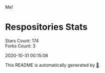 Me!

# Respositories Stats
Stars Count: 174  
Forks Count: 3

2020-10-31 00:15:08  

This README is automatically generated by [🐰](https://github.com/rnitta/rnitta).
